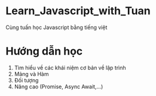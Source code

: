 # Learn_Javascript_with_Tuan
Cùng tuấn học Javascript bằng tiếng việt

# Hướng dẫn học
1. Tìm hiểu về các khái niệm cơ bản về lập trình
2. Mảng và Hàm
3. Đối tượng
4. Nâng cao (Promise, Async Await,...)


